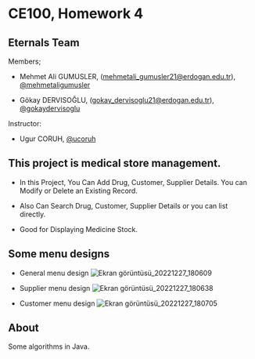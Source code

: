# CE100, Homework 4

## Eternals Team 

Members;
- Mehmet Ali GUMUSLER, (mehmetali_gumusler21@erdogan.edu.tr), [@mehmetaligumusler](https://github.com/mehmetaligumusler)

- Gökay DERVISOĞLU, (gokay_dervisoglu21@erdogan.edu.tr), [@gokaydervisoglu](https://github.com/gokaydervisoglu) 

Instructor: 
- Ugur CORUH, [@ucoruh](https://github.com/ucoruh) 

## This project is medical store management.

* In this Project, You Can Add Drug, Customer, Supplier Details.
You can Modify or Delete an Existing Record.

* Also Can Search Drug, Customer, Supplier Details
or you can list directly.

* Good for Displaying Medicine Stock.

## Some menu designs

* General menu design
![Ekran görüntüsü_20221227_180609](https://user-images.githubusercontent.com/114167428/209685305-e9ffd4aa-ef78-4602-b2ad-dec4792e31e4.png)

* Supplier menu design
![Ekran görüntüsü_20221227_180638](https://user-images.githubusercontent.com/114167428/209685393-fd7ecf76-d09a-4c07-a3f6-734ff3f5b413.png)

* Customer menu design
![Ekran görüntüsü_20221227_180705](https://user-images.githubusercontent.com/114167428/209685429-4bc38003-c636-4a65-9cd9-f845180778c7.png)

## About

Some algorithms in Java.
